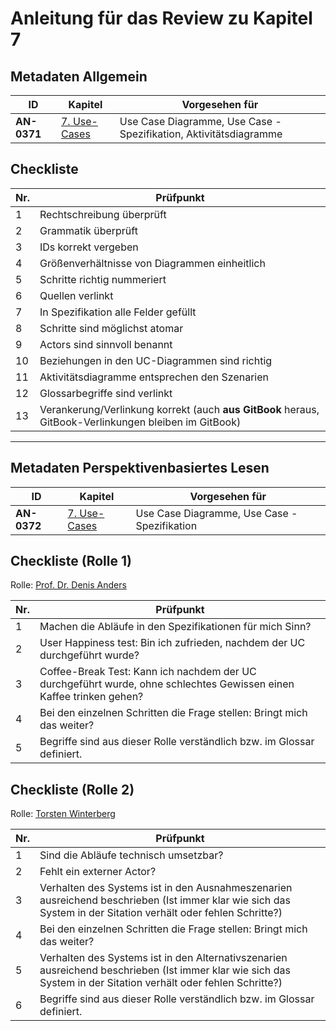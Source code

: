 # Anleitung für das Review zu Kapitel 7

## Metadaten Allgemein
| ID | Kapitel | Vorgesehen für |
|---|---|---|
| <a name="AN-0371">**AN-0371**</a> | [7. Use-Cases](https://github.com/pschm/am-lastenheft-ss20/blob/master/lastenheft/07.-use-cases.md#7-use-cases) | Use Case Diagramme, Use Case - Spezifikation, Aktivitätsdiagramme |

## Checkliste

| Nr\. | Prüfpunkt |
|---|---|
|  1 | Rechtschreibung überprüft |
|  2 | Grammatik überprüft |
|  3 | IDs korrekt vergeben |
|  4 | Größenverhältnisse von Diagrammen einheitlich |
|  5 | Schritte richtig nummeriert |
|  6 | Quellen verlinkt |
|  7 | In Spezifikation alle Felder gefüllt |
|  8 | Schritte sind möglichst atomar |
|  9 | Actors sind sinnvoll benannt |
| 10 | Beziehungen in den UC-Diagrammen sind richtig |
| 11 | Aktivitätsdiagramme entsprechen den Szenarien |
| 12 | Glossarbegriffe sind verlinkt |
| 13 | Verankerung/Verlinkung korrekt (auch **aus GitBook** heraus, GitBook-Verlinkungen bleiben im GitBook) |

---

## Metadaten Perspektivenbasiertes Lesen
| ID | Kapitel | Vorgesehen für |
|---|---|---|
| <a name="AN-0372">**AN-0372**</a> | [7. Use-Cases](https://github.com/pschm/am-lastenheft-ss20/blob/master/lastenheft/07.-use-cases.md#7-use-cases) | Use Case Diagramme, Use Case - Spezifikation |

## Checkliste (Rolle 1)
Rolle: [Prof. Dr. Denis Anders](https://github.com/pschm/am-lastenheft-ss20/blob/master/lastenheft/01.-stakeholer-ziele-und-systemkontext.md#131-perspektivenbasiertes-lesen)

| Nr\. | Prüfpunkt |
|---|---|
|  1 | Machen die Abläufe in den Spezifikationen für mich Sinn? |
|  2 | User Happiness test: Bin ich zufrieden, nachdem der UC durchgeführt wurde?  |
|  3 | Coffee-Break Test: Kann ich nachdem der UC durchgeführt wurde, ohne schlechtes Gewissen einen Kaffee trinken gehen? |
|  4 | Bei den einzelnen Schritten die Frage stellen: Bringt mich das weiter? |
|  5 | Begriffe sind aus dieser Rolle verständlich bzw. im Glossar definiert. |


## Checkliste (Rolle 2)
Rolle: [Torsten Winterberg](https://github.com/pschm/am-lastenheft-ss20/blob/master/lastenheft/01.-stakeholer-ziele-und-systemkontext.md#131-perspektivenbasiertes-lesen)

| Nr\. | Prüfpunkt |
|---|---|
|  1 | Sind die Abläufe technisch umsetzbar? |
|  2 | Fehlt ein externer Actor?  |
|  3 | Verhalten des Systems ist in den Ausnahmeszenarien ausreichend beschrieben (Ist immer klar wie sich das System in der Sitation verhält oder fehlen Schritte?) |
|  4 | Bei den einzelnen Schritten die Frage stellen: Bringt mich das weiter? |
|  5 | Verhalten des Systems ist in den Alternativszenarien ausreichend beschrieben (Ist immer klar wie sich das System in der Sitation verhält oder fehlen Schritte?)|
|  6 | Begriffe sind aus dieser Rolle verständlich bzw. im Glossar definiert. |
